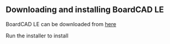 ## Downloading and installing BoardCAD LE
BoardCAD LE can be downloaded from [here](https://github.com/HavardNJ/boardcad-le/releases/download/v3.2.0-beta3/boardcad_setup_windows.exe)

Run the installer to install
